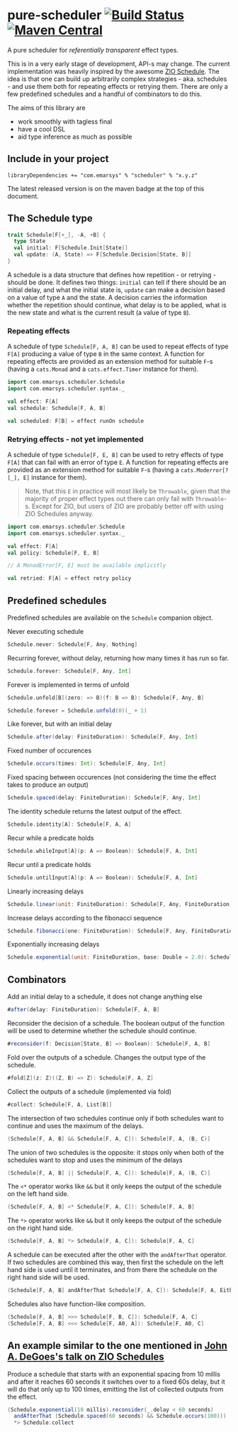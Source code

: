 # pure-scheduler [![Build Status](https://travis-ci.org/emartech/pure-scheduler.svg?branch=master)](https://travis-ci.org/emartech/pure-scheduler) [![Maven Central](https://img.shields.io/maven-central/v/com.emarsys/scheduler_2.12.svg?label=Maven%20Central)](https://search.maven.org/search?q=g:%22com.emarsys%22%20AND%20a:%22scheduler_2.12%22)

A pure scheduler for _referentially transparent_ effect types.

This is in a very early stage of development, API-s may change. The current implementation was heavily inspired by the awesome [ZIO Schedule]. The idea is that one can build up arbitrarily complex strategies - aka. schedules - and use them both for repeating effects or retrying them. There are only a few predefined schedules and a handful of combinators to do this.

The aims of this library are

* work smoothly with tagless final
* have a cool DSL
* aid type inference as much as possible

## Include in your project

```
libraryDependencies += "com.emarsys" % "scheduler" % "x.y.z"
```

The latest released version is on the maven badge at the top of this document.

## The Schedule type

```scala
trait Schedule[F[+_], -A, +B] {
  type State
  val initial: F[Schedule.Init[State]]
  val update: (A, State) => F[Schedule.Decision[State, B]]
}
```

A schedule is a data structure that defines how repetition - or retrying - should be done. It defines two things: `initial` can tell if there should be an initial delay, and what the initial state is, `update` can make a decision based on a value of type `A` and the state. A decision carries the information whether the repetition should continue, what delay is to be applied, what is the new state and what is the current result (a value of type `B`).

### Repeating effects

A schedule of type `Schedule[F, A, B]` can be used to repeat effects of type `F[A]` producing a value of type `B` in the same context. A function for repeating effects are provided as an extension method for suitable `F`-s (having a `cats.Monad` and a `cats.effect.Timer` instance for them).

```scala
import com.emarsys.scheduler.Schedule
import com.emarsys.scheduler.syntax._

val effect: F[A]
val schedule: Schedule[F, A, B]

val scheduled: F[B] = effect runOn schedule
```

### Retrying effects - not yet implemented

A schedule of type `Schedule[F, E, B]` can be used to retry effects of type `F[A]` that can fail with an error of type `E`. A function for repeating effects are provided as an extension method for suitable `F`-s (having a `cats.Moderror[?[_], E]` instance for them).

> Note, that this `E` in practice will most likely be `Throwable`, given that the majority of proper effect types out there can only fail with `Throwable`-s. Except for ZIO, but users of ZIO are probably better off with using ZIO Schedules anyway.

```scala
import com.emarsys.scheduler.Schedule
import com.emarsys.scheduler.syntax._

val effect: F[A]
val policy: Schedule[F, E, B]

// A MonadError[F, E] must be available implicitly

val retried: F[A] = effect retry policy
```

## Predefined schedules

Predefined schedules are available on the `Schedule` companion object.

Never executing schedule
```scala
Schedule.never: Schedule[F, Any, Nothing]
```

Recurring forever, without delay, returning how many times it has run so far.
```scala
Schedule.forever: Schedule[F, Any, Int]
```

Forever is implemented in terms of unfold
```scala
Schedule.unfold[B](zero: => B)(f: B => B): Schedule[F, Any, B]

Schedule.forever = Schedule.unfold(0)(_ + 1)
```

Like forever, but with an initial delay
```scala
Schedule.after(delay: FiniteDuration): Schedule[F, Any, Int]
```

Fixed number of occurences
```scala
Schedule.occurs(times: Int): Schedule[F, Any, Int]
```

Fixed spacing between occurences (not considering the time the effect takes to produce an output)
```scala
Schedule.spaced(delay: FiniteDuration): Schedule[F, Any, Int]
```

The identity schedule returns the latest output of the effect.
```scala
Schedule.identity[A]: Schedule[F, A, A]
```

Recur while a predicate holds
```scala
Schedule.whileInput[A](p: A => Boolean): Schedule[F, A, Int]
```

Recur until a predicate holds
```scala
Schedule.untilInput[A](p: A => Boolean): Schedule[F, A, Int]
```

Linearly increasing delays
```scala
Schedule.linear(unit: FiniteDuration): Schedule[F, Any, FiniteDuration]
```

Increase delays according to the fibonacci sequence
```scala
Schedule.fibonacci(one: FiniteDuration): Schedule[F, Any, FiniteDuration]
```

Exponentially increasing delays
```scala
Schedule.exponential(unit: FiniteDuration, base: Double = 2.0): Schedule[F, Any, FiniteDuration]
```


## Combinators

Add an initial delay to a schedule, it does not change anything else
```scala
#after(delay: FiniteDuration): Schedule[F, A, B]
```

Reconsider the decision of a schedule. The boolean output of the function will be used to determine whether the schedule should continue.
```scala
#reconsider(f: Decision[State, B] => Boolean): Schedule[F, A, B]
```

Fold over the outputs of a schedule. Changes the output type of the schedule.
```scala
#fold[Z](z: Z)((Z, B) => Z): Schedule[F, A, Z]
```

Collect the outputs of a schedule (implemented via fold)
```scala
#collect: Schedule[F, A, List[B]]
```

The intersection of two schedules continue only if both schedules want to continue and uses the maximum of the delays.

```scala
(Schedule[F, A, B] && Schedule[F, A, C]): Schedule[F, A, (B, C)]
```

The union of two schedules is the opposite: it stops only when both of the schedules want to stop and uses the minimum of the delays

```scala
(Schedule[F, A, B] || Schedule[F, A, C]): Schedule[F, A, (B, C)]
```

The `<*` operator works like `&&` but it only keeps the output of the schedule on the left hand side.
```scala
(Schedule[F, A, B] <* Schedule[F, A, C]): Schedule[F, A, B]
```

The `*>` operator works like `&&` but it only keeps the output of the schedule on the right hand side.
```scala
(Schedule[F, A, B] *> Schedule[F, A, C]): Schedule[F, A, C]
```

A schedule can be executed after the other with the `andAfterThat` operator. If two schedules are combined this way, then first the schedule on the left hand side is used until it terminates, and from there the schedule on the right hand side will be used.
```scala
(Schedule[F, A, B] andAfterThat Schedule[F, A, C]): Schedule[F, A, Either[B, C]]
```

Schedules also have function-like composition.

```scala
(Schedule[F, A, B] >>> Schedule[F, B, C]): Schedule[F, A, C]
(Schedule[F, A, B] <<< Schedule[F, A0, A]): Schedule[F, A0, C]
```

## An example similar to the one mentioned in [John A. DeGoes's talk on ZIO Schedules]

Produce a schedule that starts with an exponential spacing from 10 millis and after it reaches 60 seconds it switches over to a fixed 60s delay, but it will do that only up to 100 times, emitting the list of collected outputs from the effect.

```scala
(Schedule.exponential(10 millis).reconsider(_.delay < 60 seconds)
  andAfterThat (Schedule.spaced(60 seconds) && Schedule.occurs(100)))
  *> Schedule.collect
```




[ZIO Schedule]: https://scalaz.github.io/scalaz-zio/datatypes/schedule.html
[John A. DeGoes's talk on ZIO Schedules]: https://www.youtube.com/watch?v=onQSHiafAY8
